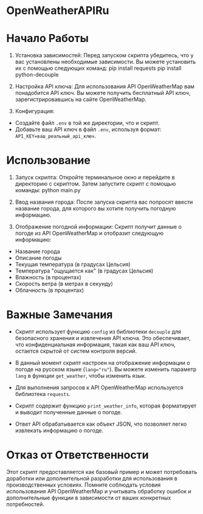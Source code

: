 # OpenWeatherAPIRu

# Начало Работы

1. Установка зависимостей:
   Перед запуском скрипта убедитесь, что у вас установлены необходимые зависимости. Вы можете установить их с помощью следующих команд:
   pip install requests
   pip install python-decouple


2. Настройка API ключа:
Для использования API OpenWeatherMap вам понадобится API ключ. Вы можете получить бесплатный API ключ, зарегистрировавшись на сайте OpenWeatherMap.

3. Конфигурация:
- Создайте файл `.env` в той же директории, что и скрипт.
- Добавьте ваш API ключ в файл `.env`, используя формат: `API_KEY=ваш_реальный_api_ключ`.

# Использование

1. Запуск скрипта:
Откройте терминальное окно и перейдите в директорию с скриптом. Затем запустите скрипт с помощью команды:
python main.py


2. Ввод названия города:
После запуска скрипта вас попросят ввести название города, для которого вы хотите получить погодную информацию.

3. Отображение погодной информации:
Скрипт получит данные о погоде из API OpenWeatherMap и отобразит следующую информацию:
- Название города
- Описание погоды
- Текущая температура (в градусах Цельсия)
- Температура "ощущается как" (в градусах Цельсия)
- Влажность (в процентах)
- Скорость ветра (в метрах в секунду)
- Облачность (в процентах)

# Важные Замечания

- Скрипт использует функцию `config` из библиотеки `decouple` для безопасного хранения и извлечения API ключа. Это обеспечивает, что конфиденциальная информация, такая как ваш API ключ, остается скрытой от систем контроля версий.

- В данный момент скрипт настроен на отображение информации о погоде на русском языке (`lang="ru"`). Вы можете изменить параметр `lang` в функции `get_weather`, чтобы изменить язык.

- Для выполнения запросов к API OpenWeatherMap используется библиотека `requests`.

- Скрипт содержит функцию `print_weather_info`, которая форматирует и выводит полученные данные о погоде.

- Ответ API обрабатывается как объект JSON, что позволяет легко извлекать информацию о погоде.

# Отказ от Ответственности

Этот скрипт предоставляется как базовый пример и может потребовать доработки или дополнительной разработки для использования в производственных условиях. Помните соблюдать условия использования API OpenWeatherMap и учитывать обработку ошибок и дополнительные функции в зависимости от ваших конкретных потребностей.




